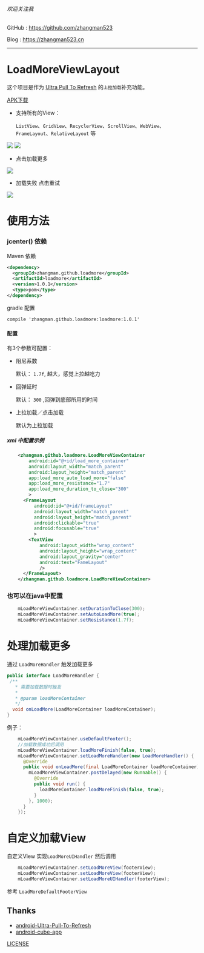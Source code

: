 ###### 欢迎关注我

GitHub : https://github.com/zhangman523

Blog   : https://zhangman523.cn

---

# LoadMoreViewLayout

这个项目是作为 [Ultra Pull To Refresh](https://github.com/liaohuqiu/android-Ultra-Pull-To-Refresh) 的`上拉加载`补充功能。

[APK下载](https://github.com/zhangman523/LoadMoreViewLayout/raw/master/load_more_view.apk)

- 支持所有的View：

    `ListView`、`GridView`、`RecyclerView`、`ScrollView`、`WebView`、`FrameLayout`、`RelativeLayout` 等

![](./gif/list_view.gif)
![](./gif/recycler_view.gif)

- 点击加载更多

![](./gif/grid_view.gif)

- 加载失败 点击重试

![](./gif/scroll_view.gif)

# 使用方法

### jcenter() 依赖

Maven 依赖

```xml
<dependency>
  <groupId>zhangman.github.loadmore</groupId>
  <artifactId>loadmore</artifactId>
  <version>1.0.1</version>
  <type>pom</type>
</dependency>
```

gradle 配置

```
compile 'zhangman.github.loadmore:loadmore:1.0.1'
```

#### 配置

有3个参数可配置：

* 阻尼系数

    默认： `1.7f`, 越大，感觉上拉越吃力

* 回弹延时

    默认： `300` ,回弹到底部所用的时间

* 上拉加载／点击加载

    默认为上拉加载

##### xml 中配置示例

```xml
    <zhangman.github.loadmore.LoadMoreViewContainer
        android:id="@+id/load_more_container"
        android:layout_width="match_parent"
        android:layout_height="match_parent"
        app:load_more_auto_load_more="false"
        app:load_more_resistance="1.7"
        app:load_more_duration_to_close="300"
        >
      <FrameLayout
          android:id="@+id/frameLayout"
          android:layout_width="match_parent"
          android:layout_height="match_parent"
          android:clickable="true"
          android:focusable="true"
          >
        <TextView
            android:layout_width="wrap_content"
            android:layout_height="wrap_content"
            android:layout_gravity="center"
            android:text="FameLayout"
            />
      </FrameLayout>
    </zhangman.github.loadmore.LoadMoreViewContainer>
```

### 也可以在java中配置

```java
    mLoadMoreViewContainer.setDurationToClose(300);
    mLoadMoreViewContainer.setAutoLoadMore(true);
    mLoadMoreViewContainer.setResistance(1.7f);
```

# 处理加载更多

通过 `LoadMoreHandler` 触发加载更多

```java
public interface LoadMoreHandler {
 /**
   * 需要加载数据时触发
   *
   * @param loadMoreContainer
   */
  void onLoadMore(LoadMoreContainer loadMoreContainer);
}
```

例子：

```java
    mLoadMoreViewContainer.useDefaultFooter();
    //加载数据成功后调用
    mLoadMoreViewContainer.loadMoreFinish(false, true);
    mLoadMoreViewContainer.setLoadMoreHandler(new LoadMoreHandler() {
      @Override
      public void onLoadMore(final LoadMoreContainer loadMoreContainer) {
        mLoadMoreViewContainer.postDelayed(new Runnable() {
          @Override
          public void run() {
            loadMoreContainer.loadMoreFinish(false, true);
          }
        }, 1000);
      }
    });
```

# 自定义加载View

自定义View 实现`LoadMoreUIHandler`  然后调用
```java
    mLoadMoreViewContainer.setLoadMoreView(footerView);
    mLoadMoreViewContainer.setLoadMoreView(footerView);
    mLoadMoreViewContainer.setLoadMoreUIHandler(footerView);
```

参考 `LoadMoreDefaultFooterView`

## Thanks

* [android-Ultra-Pull-To-Refresh](https://github.com/liaohuqiu/android-Ultra-Pull-To-Refresh)
* [android-cube-app](https://github.com/liaohuqiu/android-cube-app)


[LICENSE](./LICENSE)
